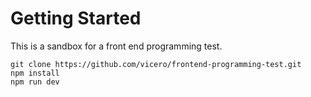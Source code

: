 # Getting Started

This is a sandbox for a front end programming test.

```
git clone https://github.com/vicero/frontend-programming-test.git
npm install
npm run dev
```